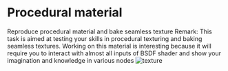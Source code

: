 # Procedural material
Reproduce procedural material and bake seamless texture
Remark: This task is aimed at testing your skills in procedural texturing and baking seamless textures. Working on this material is interesting because it will require you to interact with almost all inputs of BSDF shader and show your imagination and knowledge in various nodes 
![texture](/curriculum/reproduce/5_procedural/material.png)


